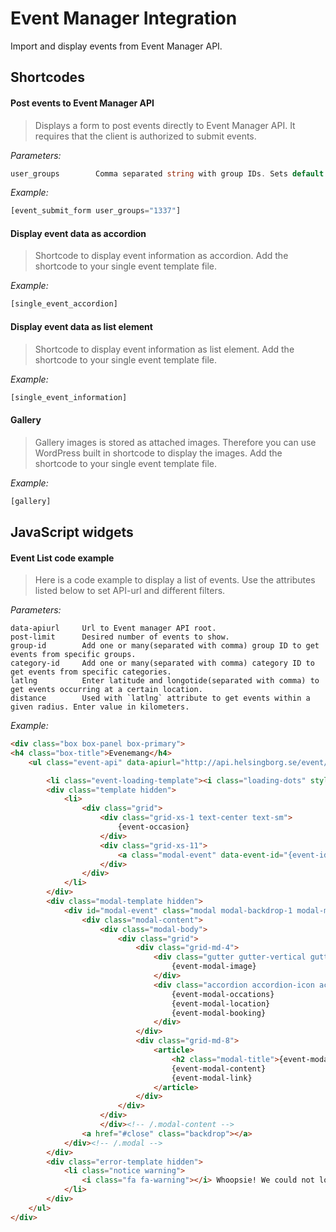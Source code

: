 Event Manager Integration
==========

Import and display events from Event Manager API.

Shortcodes
----------------

#### Post events to Event Manager API

> Displays a form to post events directly to Event Manager API.
> It requires that the client is authorized to submit events.

*Parameters:*
```php
user_groups        Comma separated string with group IDs. Sets default user groups for all submited events.
```

*Example:*
```php
[event_submit_form user_groups="1337"]
```

#### Display event data as accordion

> Shortcode to display event information as accordion.
> Add the shortcode to your single event template file.

*Example:*
```php
[single_event_accordion]
```

#### Display event data as list element

> Shortcode to display event information as list element.
> Add the shortcode to your single event template file.

*Example:*
```php
[single_event_information]
```

#### Gallery

> Gallery images is stored as attached images.
> Therefore you can use WordPress built in shortcode to display the images.
> Add the shortcode to your single event template file.

*Example:*
```php
[gallery]
```

JavaScript widgets
----------------

#### Event List code example

> Here is a code example to display a list of events. Use the attributes listed below to set API-url and different filters.

*Parameters:*
```
data-apiurl     Url to Event manager API root.
post-limit      Desired number of events to show.
group-id        Add one or many(separated with comma) group ID to get events from specific groups.
category-id     Add one or many(separated with comma) category ID to get events from specific categories.
latlng          Enter latitude and longotide(separated with comma) to get events occurring at a certain location.
distance        Used with `latlng` attribute to get events within a given radius. Enter value in kilometers.
```

*Example:*
```html
<div class="box box-panel box-primary">
<h4 class="box-title">Evenemang</h4>
    <ul class="event-api" data-apiurl="http://api.helsingborg.se/event/json/wp/v2" post-limit="10" group-id="" category-id="" latlng="56.0464674,12.694512099999997" distance="1">

        <li class="event-loading-template"><i class="loading-dots" style="margin: 10px auto;"></i></li>
        <div class="template hidden">
            <li>
                <div class="grid">
                    <div class="grid-xs-1 text-center text-sm">
                        {event-occasion}
                    </div>
                    <div class="grid-xs-11">
                        <a class="modal-event" data-event-id="{event-id}" href="#modal-event">{event-title}</a>
                    </div>
                </div>
            </li>
        </div>
        <div class="modal-template hidden">
            <div id="modal-event" class="modal modal-backdrop-1 modal-medium" tabindex="-1" role="dialog" aria-hidden="true">
                <div class="modal-content">
                    <div class="modal-body">
                        <div class="grid">
                            <div class="grid-md-4">
                                <div class="gutter gutter-vertical gutter-margin">
                                    {event-modal-image}
                                </div>
                                <div class="accordion accordion-icon accordion-list gutter gutter-vertical gutter-margin">
                                    {event-modal-occations}
                                    {event-modal-location}
                                    {event-modal-booking}
                                </div>
                            </div>
                            <div class="grid-md-8">
                                <article>
                                    <h2 class="modal-title">{event-modal-title}</h2>
                                    {event-modal-content}
                                    {event-modal-link}
                                </article>
                            </div>
                        </div>
                    </div>
                    </div><!-- /.modal-content -->
                <a href="#close" class="backdrop"></a>
            </div><!-- /.modal -->
        </div>
        <div class="error-template hidden">
            <li class="notice warning">
                <i class="fa fa-warning"></i> Whoopsie! We could not load the event's for today. Please try again later.
            </li>
        </div>
    </ul>
</div>
```
